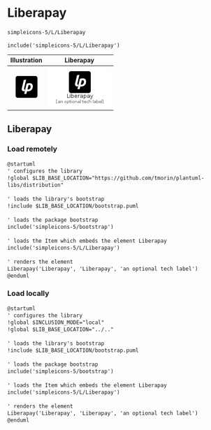 # Liberapay


```text
simpleicons-5/L/Liberapay
```

```text
include('simpleicons-5/L/Liberapay')
```



| Illustration | Liberapay |
| :---: | :---: |
| ![illustration for Illustration](../../simpleicons-5/L/Liberapay.png) | ![illustration for Liberapay](../../simpleicons-5/L/Liberapay.Local.png) |




## Liberapay

### Load remotely
```plantuml
@startuml
' configures the library
!global $LIB_BASE_LOCATION="https://github.com/tmorin/plantuml-libs/distribution"

' loads the library's bootstrap
!include $LIB_BASE_LOCATION/bootstrap.puml

' loads the package bootstrap
include('simpleicons-5/bootstrap')

' loads the Item which embeds the element Liberapay
include('simpleicons-5/L/Liberapay')

' renders the element
Liberapay('Liberapay', 'Liberapay', 'an optional tech label')
@enduml
```

### Load locally
```plantuml
@startuml
' configures the library
!global $INCLUSION_MODE="local"
!global $LIB_BASE_LOCATION="../.."

' loads the library's bootstrap
!include $LIB_BASE_LOCATION/bootstrap.puml

' loads the package bootstrap
include('simpleicons-5/bootstrap')

' loads the Item which embeds the element Liberapay
include('simpleicons-5/L/Liberapay')

' renders the element
Liberapay('Liberapay', 'Liberapay', 'an optional tech label')
@enduml
```

